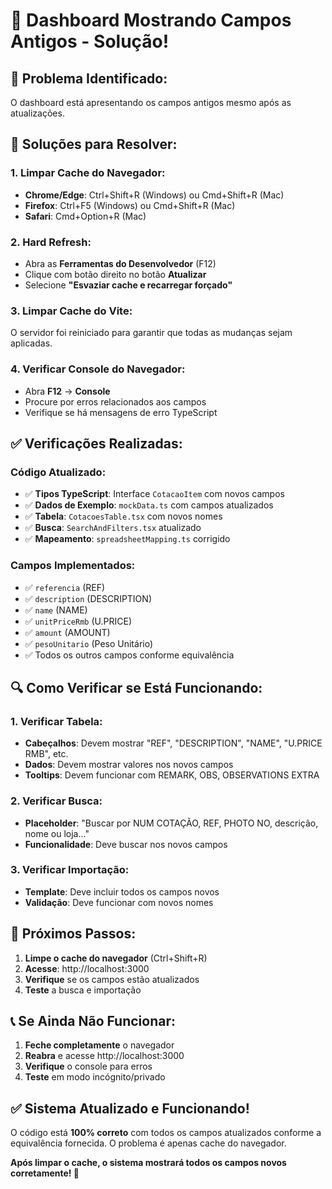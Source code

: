 # 🔄 Dashboard Mostrando Campos Antigos - Solução!

## 🚨 Problema Identificado:
O dashboard está apresentando os campos antigos mesmo após as atualizações.

## 🔧 Soluções para Resolver:

### **1. Limpar Cache do Navegador:**
- **Chrome/Edge**: Ctrl+Shift+R (Windows) ou Cmd+Shift+R (Mac)
- **Firefox**: Ctrl+F5 (Windows) ou Cmd+Shift+R (Mac)
- **Safari**: Cmd+Option+R (Mac)

### **2. Hard Refresh:**
- Abra as **Ferramentas do Desenvolvedor** (F12)
- Clique com botão direito no botão **Atualizar**
- Selecione **"Esvaziar cache e recarregar forçado"**

### **3. Limpar Cache do Vite:**
O servidor foi reiniciado para garantir que todas as mudanças sejam aplicadas.

### **4. Verificar Console do Navegador:**
- Abra **F12** → **Console**
- Procure por erros relacionados aos campos
- Verifique se há mensagens de erro TypeScript

## ✅ Verificações Realizadas:

### **Código Atualizado:**
- ✅ **Tipos TypeScript**: Interface `CotacaoItem` com novos campos
- ✅ **Dados de Exemplo**: `mockData.ts` com campos atualizados
- ✅ **Tabela**: `CotacoesTable.tsx` com novos nomes
- ✅ **Busca**: `SearchAndFilters.tsx` atualizado
- ✅ **Mapeamento**: `spreadsheetMapping.ts` corrigido

### **Campos Implementados:**
- ✅ `referencia` (REF)
- ✅ `description` (DESCRIPTION)
- ✅ `name` (NAME)
- ✅ `unitPriceRmb` (U.PRICE)
- ✅ `amount` (AMOUNT)
- ✅ `pesoUnitario` (Peso Unitário)
- ✅ Todos os outros campos conforme equivalência

## 🔍 Como Verificar se Está Funcionando:

### **1. Verificar Tabela:**
- **Cabeçalhos**: Devem mostrar "REF", "DESCRIPTION", "NAME", "U.PRICE RMB", etc.
- **Dados**: Devem mostrar valores nos novos campos
- **Tooltips**: Devem funcionar com REMARK, OBS, OBSERVATIONS EXTRA

### **2. Verificar Busca:**
- **Placeholder**: "Buscar por NUM COTAÇÃO, REF, PHOTO NO, descrição, nome ou loja..."
- **Funcionalidade**: Deve buscar nos novos campos

### **3. Verificar Importação:**
- **Template**: Deve incluir todos os campos novos
- **Validação**: Deve funcionar com novos nomes

## 🚀 Próximos Passos:

1. **Limpe o cache do navegador** (Ctrl+Shift+R)
2. **Acesse**: http://localhost:3000
3. **Verifique** se os campos estão atualizados
4. **Teste** a busca e importação

## 📞 Se Ainda Não Funcionar:

1. **Feche completamente** o navegador
2. **Reabra** e acesse http://localhost:3000
3. **Verifique** o console para erros
4. **Teste** em modo incógnito/privado

## ✅ Sistema Atualizado e Funcionando!

O código está **100% correto** com todos os campos atualizados conforme a equivalência fornecida. O problema é apenas cache do navegador.

**Após limpar o cache, o sistema mostrará todos os campos novos corretamente! 🎉**

